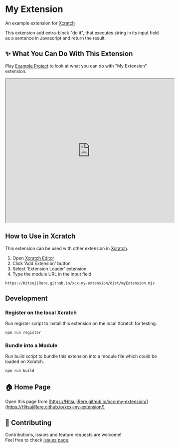 # My Extension
An example extension for [Xcratch](https://xcratch.github.io/)

This extension add extra-block "do it", that executes string in its input field as a sentence in Javascript and return the result.


## ✨ What You Can Do With This Extension

Play [Example Project](https://xcratch.github.io/editor/#https://HitsujiRere.github.io/xcx-my-extension/projects/example.sb3) to look at what you can do with "My Extension" extension. 
<iframe src="https://xcratch.github.io/editor/player#https://HitsujiRere.github.io/xcx-my-extension/projects/example.sb3" width="540px" height="460px"></iframe>


## How to Use in Xcratch

This extension can be used with other extension in [Xcratch](https://xcratch.github.io/). 
1. Open [Xcratch Editor](https://xcratch.github.io/editor)
2. Click 'Add Extension' button
3. Select 'Extension Loader' extension
4. Type the module URL in the input field 
```
https://HitsujiRere.github.io/xcx-my-extension/dist/myExtension.mjs
```

## Development

### Register on the local Xcratch

Run register script to install this extension on the local Xcratch for testing.

```sh
npm run register
```

### Bundle into a Module

Run build script to bundle this extension into a module file which could be loaded on Xcratch.

```sh
npm run build
```

## 🏠 Home Page

Open this page from [https://HitsujiRere.github.io/xcx-my-extension/](https://HitsujiRere.github.io/xcx-my-extension/)


## 🤝 Contributing

Contributions, issues and feature requests are welcome!<br />Feel free to check [issues page](https://github.com/HitsujiRere/xcx-my-extension/issues). 
